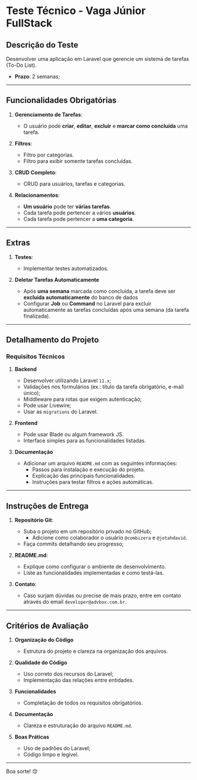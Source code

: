# Teste Técnico - Vaga Júnior FullStack

## Descrição do Teste

Desenvolver uma aplicação em Laravel que gerencie um sistema de tarefas (To-Do List).

- **Prazo**: 2 semanas;

---

## Funcionalidades Obrigatórias

1. **Gerenciamento de Tarefas**:
    - O usuário pode **criar**, **editar**, **excluir** e **marcar como concluída** uma tarefa.

2. **Filtros**:
    - Filtro por categorias.
    - Filtro para exibir somente tarefas concluídas.

3. **CRUD Completo**:
    - CRUD para usuários, tarefas e categorias.

4. **Relacionamentos**:
    - **Um usuário** pode ter **várias tarefas**.
    - Cada tarefa pode pertencer a vários **usuários**.
    - Cada tarefa pode pertencer a **uma categoria**.

---

## Extras

1. **Testes**:
    - Implementar testes automatizados.

2. **Deletar Tarefas Automaticamente**
    - Após **uma semana** marcada como concluída, a tarefa deve ser **excluída automaticamente** do banco de dados
    - Configurar **Job** ou **Command** no Laravel para excluir automaticamente as tarefas concluídas após uma semana (da tarefa finalizada).

---

## Detalhamento do Projeto

### **Requisitos Técnicos**

1. **Backend**
    - Desenvolver utilizando Laravel `11.x`;
    - Validações nos formulários (ex.: título da tarefa obrigatório, e-mail único);
    - Middleware para rotas que exigem autenticação;
    - Pode usar Livewire;
    - Usar as `migrations` do Laravel.

2. **Frontend**
    - Pode usar Blade ou algum framework JS.
    - Interface simples para as funcionalidades listadas.

4. **Documentação**
    - Adicionar um arquivo `README.md` com as seguintes informações:
        - Passos para instalação e execução do projeto.
        - Explicação das principais funcionalidades.
        - Instruções para testar filtros e ações automáticas.

---

## Instruções de Entrega

1. **Repositório Git**:
    - Suba o projeto em um repositório privado no GitHub;
      - Adicione como colaborador o usuário `@combizera` e `@jotahdavid`.
    - Faça commits detalhando seu progresso;

2. **README.md**:
    - Explique como configurar o ambiente de desenvolvimento.
    - Liste as funcionalidades implementadas e como testá-las.

3. **Contato**:
    - Caso surjam dúvidas ou precise de mais prazo, entre em contato através do email `developer@advbox.com.br`.

---

## Critérios de Avaliação

1. **Organização do Código**
    - Estrutura do projeto e clareza na organização dos arquivos.

2. **Qualidade do Código**
    - Uso correto dos recursos do Laravel;
    - Implementação das relações entre entidades.

3. **Funcionalidades**
    - Completação de todos os requisitos obrigatórios.

4. **Documentação**
    - Clareza e estruturação do arquivo `README.md`.

5. **Boas Práticas**
    - Uso de padrões do Laravel;
    - Código limpo e legível.

---

Boa sorte! 😊
